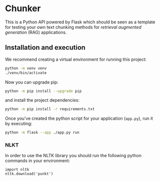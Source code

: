 # Chunker

This is a Python API powered by Flask which should be seen as a template for testing your own text chunking methods for *retrieval augmented generation* (RAG) applications.

## Installation and execution

We recommend creating a virtual environment for running this project:

```bash
python -m venv venv
./venv/bin/activate
```

Now you can upgrade pip:

```bash
python -m pip install --upgrade pip
```

and install the project dependencies:
```bash
python -m pip install -r requirements.txt
```

Once you've created the python script for your application (``app.py``), run it by executing:

```bash
python -m flask --app ./app.py run
```

### NLKT

In order to use the NLTK library you should run the following python commands in your environment:

```python3
import nltk
nltk.download('punkt')
```